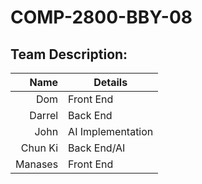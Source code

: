 # COMP-2800-BBY-08

## Team Description:

| Name | Details |
|-----:|---------|
| Dom | Front End |
| Darrel | Back End |
| John | AI Implementation |
| Chun Ki | Back End/AI |
| Manases | Front End |
